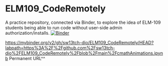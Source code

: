 # ELM109_CodeRemotely
 A practice repository, connected via Binder, to explore the idea of ELM-109 students being able to run code without user-side admin authorization/installs.
[![Binder](https://mybinder.org/badge_logo.svg)](https://mybinder.org/v2/gh/sw13tch-dio/ELM109_CodeRemotely/HEAD?labpath=https%3A%2F%2Fgithub.com%2Fsw13tch-dio%2FELM109_CodeRemotely%2Fblob%2Fmain%2FcmathAnimations.ipynb)

https://mybinder.org/v2/gh/sw13tch-dio/ELM109_CodeRemotely/HEAD?labpath=https%3A%2F%2Fgithub.com%2Fsw13tch-dio%2FELM109_CodeRemotely%2Fblob%2Fmain%2FcmathAnimations.ipynb
Permanent URL^^
